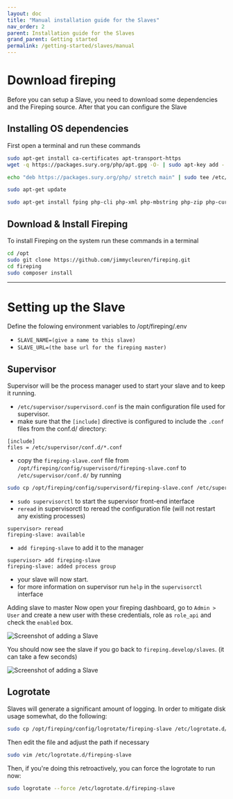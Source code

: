 ```yaml
---
layout: doc
title: "Manual installation guide for the Slaves"
nav_order: 2
parent: Installation guide for the Slaves
grand_parent: Getting started
permalink: /getting-started/slaves/manual
---
```


# Download fireping
Before you can setup a Slave, you need to download some dependencies and the Fireping source. After that you can configure the Slave

## Installing OS dependencies
First open a terminal and run these commands

```bash
sudo apt-get install ca-certificates apt-transport-https
wget -q https://packages.sury.org/php/apt.gpg -O- | sudo apt-key add -

echo "deb https://packages.sury.org/php/ stretch main" | sudo tee /etc/apt/sources.list.d/php.list

sudo apt-get update

sudo apt-get install fping php-cli php-xml php-mbstring php-zip php-curl php-rrd git supervisor composer
```

## Download & Install Fireping
To install Fireping on the system run these commands in a terminal

```bash
cd /opt
sudo git clone https://github.com/jimmycleuren/fireping.git
cd fireping
sudo composer install
```

---

# Setting up the Slave
Define the folowing environment variables to /opt/fireping/.env
* `SLAVE_NAME=(give a name to this slave)`
* `SLAVE_URL=(the base url for the fireping master)`

## Supervisor
Supervisor will be the process manager used to start your slave and to keep it running.

* `/etc/supervisor/supervisord.conf` is the main configuration file used for supervisor.
* make sure that the `[include]` directive is configured to include the `.conf` files from the conf.d/ directory:
```
[include]
files = /etc/supervisor/conf.d/*.conf
```

* copy the `fireping-slave.conf` file from `/opt/fireping/config/supervisord/fireping-slave.conf` to `/etc/supervisor/conf.d/` by running
```bash
sudo cp /opt/fireping/config/supervisord/fireping-slave.conf /etc/supervisor/conf.d/
```

* `sudo supervisorctl` to start the supervisor front-end interface
* `reread` in supervisorctl to reread the configuration file (will not restart any existing processes)
```
supervisor> reread
fireping-slave: available
```

* `add fireping-slave` to add it to the manager
```
supervisor> add fireping-slave
fireping-slave: added process group
```
* your slave will now start.
* for more information on supervisor run `help` in the `supervisorctl` interface

Adding slave to master
Now open your fireping dashboard, go to `Admin > User` and create a new user with these credentials, role as `role_api` and check the `enabled` box.

![Screenshot of adding a Slave](/fireping/assets/img/adding_slave_user.png)

You should now see the slave if you go back to `fireping.develop/slaves`. (it can take a few seconds)

![Screenshot of adding a Slave](/fireping/assets/img/slaves_added_list.png)

## Logrotate
Slaves will generate a significant amount of logging. In order to mitigate disk usage somewhat, do the following:

```bash
sudo cp /opt/fireping/config/logrotate/fireping-slave /etc/logrotate.d/
```
Then edit the file and adjust the path if necessary

```bash
sudo vim /etc/logrotate.d/fireping-slave
```
Then, if you're doing this retroactively, you can force the logrotate to run now:

```bash
sudo logrotate --force /etc/logrotate.d/fireping-slave
```